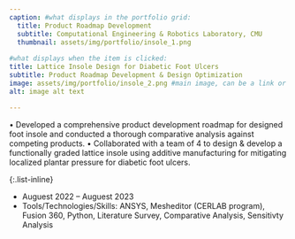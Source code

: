```yaml
---
caption: #what displays in the portfolio grid:
  title: Product Roadmap Development 
  subtitle: Computational Engineering & Robotics Laboratory, CMU
  thumbnail: assets/img/portfolio/insole_1.png
  
#what displays when the item is clicked:
title: Lattice Insole Design for Diabetic Foot Ulcers
subtitle: Product Roadmap Development & Design Optimization
image: assets/img/portfolio/insole_2.png #main image, can be a link or a file in assets/img/portfolio
alt: image alt text

---
```

•	Developed a comprehensive product development roadmap for designed foot insole and conducted a thorough comparative analysis against competing products.
•	Collaborated with a team of 4 to design & develop a functionally graded lattice insole using additive manufacturing for mitigating localized plantar pressure for diabetic foot ulcers.



{:.list-inline} 
- Auguest 2022 – Auguest 2023
- Tools/Technologies/Skills: ANSYS, Mesheditor (CERLAB program), Fusion 360, Python, Literature Survey, Comparative Analysis, Sensitivty Analysis
   
 

